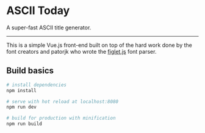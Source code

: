 # ASCII Today

A super-fast ASCII title generator.

---

This is a simple Vue.js front-end built on top of the hard work done by the font
creators and patorjk who wrote the [figlet.js](https://github.com/patorjk/figlet.js) font parser.

## Build basics

``` bash
# install dependencies
npm install

# serve with hot reload at localhost:8080
npm run dev

# build for production with minification
npm run build
```

